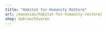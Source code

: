 ```yaml
---
title: "Habitat for Humanity ReStore"
url: /manassas/habitat-for-humanity-restore/
shop: Gebrauchtwaren
---
```

